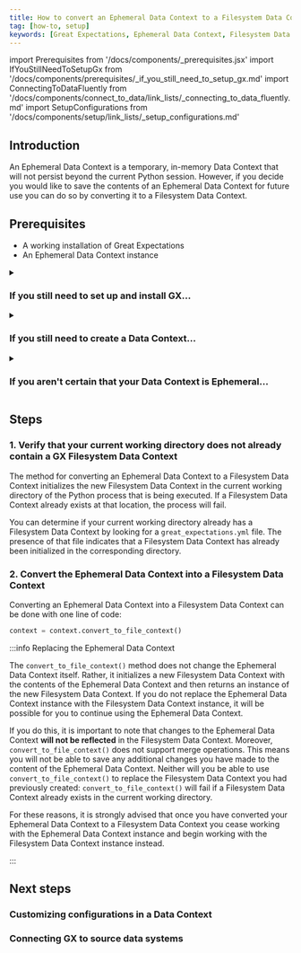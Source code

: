 ```yaml
---
title: How to convert an Ephemeral Data Context to a Filesystem Data Context
tag: [how-to, setup]
keywords: [Great Expectations, Ephemeral Data Context, Filesystem Data Context]
---
```


import Prerequisites from '/docs/components/_prerequisites.jsx'
import IfYouStillNeedToSetupGx from '/docs/components/prerequisites/_if_you_still_need_to_setup_gx.md'
import ConnectingToDataFluently from '/docs/components/connect_to_data/link_lists/_connecting_to_data_fluently.md'
import SetupConfigurations from '/docs/components/setup/link_lists/_setup_configurations.md'

## Introduction

An Ephemeral Data Context is a temporary, in-memory Data Context that will not persist beyond the current Python session.  However, if you decide you would like to save the contents of an Ephemeral Data Context for future use you can do so by converting it to a Filesystem Data Context.

## Prerequisites

<Prerequisites>

- A working installation of Great Expectations
- An Ephemeral Data Context instance

</Prerequisites> 

<details>
<summary>

### If you still need to set up and install GX...

</summary>

<IfYouStillNeedToSetupGx />

</details>


<details>
<summary>

### If you still need to create a Data Context...

</summary>

The `get_context()` method will return an Ephemeral Data Context if your system is not set up to work with GX Cloud and a Filesystem Data Context cannot be found.  For more information, see:
- [How to quickly instantiate a Data Context](/docs/guides/setup/configuring_data_contexts/instantiating_data_contexts/how_to_quickly_instantiate_a_data_context)

You can also instantiate an Ephemeral Data Context (for those occasions when your system is set up to work with GX Cloud or you do have a previously initialized Filesystem Data Context).  For more information, see:
- [How to instantiate an Ephemeral Data Context](/docs/guides/setup/configuring_data_contexts/instantiating_data_contexts/how_to_explicitly_instantiate_an_ephemeral_data_context)

</details>

<details>

<summary>

### If you aren't certain that your Data Context is Ephemeral...

</summary>

You can easily check to see if you are working with an Ephemeral Data Context with the following code (in this example, we are assuming your Data Context is stored in the variable `context`):

```python title="Python code"
from great_expectations.data_context import EphemeralDataContext

# ...

if isinstance(context, EphemeralDataContext):
    print(It's Ephemeral!)
```

</details>

## Steps

### 1. Verify that your current working directory does not already contain a GX Filesystem Data Context

The method for converting an Ephemeral Data Context to a Filesystem Data Context initializes the new Filesystem Data Context in the current working directory of the Python process that is being executed.  If a Filesystem Data Context already exists at that location, the process will fail.

You can determine if your current working directory already has a Filesystem Data Context by looking for a `great_expectations.yml` file.  The presence of that file indicates that a Filesystem Data Context has already been initialized in the corresponding directory.

### 2. Convert the Ephemeral Data Context into a Filesystem Data Context

Converting an Ephemeral Data Context into a Filesystem Data Context can be done with one line of code:

```python title="Python code"
context = context.convert_to_file_context()
```

:::info Replacing the Ephemeral Data Context

The `convert_to_file_context()` method does not change the Ephemeral Data Context itself.  Rather, it initializes a new Filesystem Data Context with the contents of the Ephemeral Data Context and then returns an instance of the new Filesystem Data Context.  If you do not replace the Ephemeral Data Context instance with the Filesystem Data Context instance, it will be possible for you to continue using the Ephemeral Data Context.  

If you do this, it is important to note that changes to the Ephemeral Data Context **will not be reflected** in the Filesystem Data Context.  Moreover, `convert_to_file_context()` does not support merge operations. This means you will not be able to save any additional changes you have made to the content of the Ephemeral Data Context.  Neither will you be able to use `convert_to_file_context()` to replace the Filesystem Data Context you had previously created: `convert_to_file_context()` will fail if a Filesystem Data Context already exists in the current working directory.

For these reasons, it is strongly advised that once you have converted your Ephemeral Data Context to a Filesystem Data Context you cease working with the Ephemeral Data Context instance and begin working with the Filesystem Data Context instance instead.

:::


## Next steps

### Customizing configurations in a Data Context

<SetupConfigurations />

### Connecting GX to source data systems

<ConnectingToDataFluently />